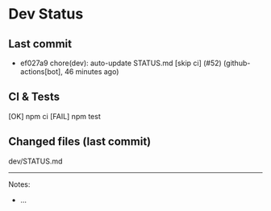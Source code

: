 # Dev Status

## Last commit
- ef027a9 chore(dev): auto-update STATUS.md [skip ci] (#52) (github-actions[bot], 46 minutes ago)
## CI & Tests
[OK] npm ci
[FAIL] npm test

## Changed files (last commit)
dev/STATUS.md

---
Notes:
- ...
